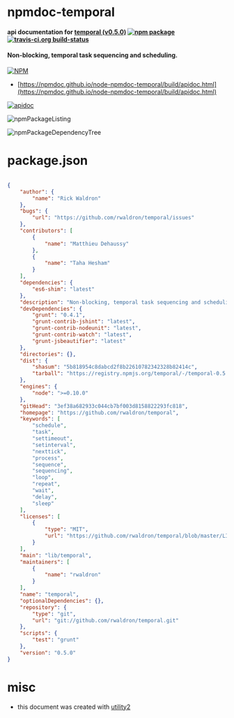 # npmdoc-temporal

#### api documentation for  [temporal (v0.5.0)](https://github.com/rwaldron/temporal)  [![npm package](https://img.shields.io/npm/v/npmdoc-temporal.svg?style=flat-square)](https://www.npmjs.org/package/npmdoc-temporal) [![travis-ci.org build-status](https://api.travis-ci.org/npmdoc/node-npmdoc-temporal.svg)](https://travis-ci.org/npmdoc/node-npmdoc-temporal)

#### Non-blocking, temporal task sequencing and scheduling.

[![NPM](https://nodei.co/npm/temporal.png?downloads=true&downloadRank=true&stars=true)](https://www.npmjs.com/package/temporal)

- [https://npmdoc.github.io/node-npmdoc-temporal/build/apidoc.html](https://npmdoc.github.io/node-npmdoc-temporal/build/apidoc.html)

[![apidoc](https://npmdoc.github.io/node-npmdoc-temporal/build/screenCapture.buildCi.browser.%252Ftmp%252Fbuild%252Fapidoc.html.png)](https://npmdoc.github.io/node-npmdoc-temporal/build/apidoc.html)

![npmPackageListing](https://npmdoc.github.io/node-npmdoc-temporal/build/screenCapture.npmPackageListing.svg)

![npmPackageDependencyTree](https://npmdoc.github.io/node-npmdoc-temporal/build/screenCapture.npmPackageDependencyTree.svg)



# package.json

```json

{
    "author": {
        "name": "Rick Waldron"
    },
    "bugs": {
        "url": "https://github.com/rwaldron/temporal/issues"
    },
    "contributors": [
        {
            "name": "Matthieu Dehaussy"
        },
        {
            "name": "Taha Hesham"
        }
    ],
    "dependencies": {
        "es6-shim": "latest"
    },
    "description": "Non-blocking, temporal task sequencing and scheduling.",
    "devDependencies": {
        "grunt": "0.4.1",
        "grunt-contrib-jshint": "latest",
        "grunt-contrib-nodeunit": "latest",
        "grunt-contrib-watch": "latest",
        "grunt-jsbeautifier": "latest"
    },
    "directories": {},
    "dist": {
        "shasum": "5b818954c8dabcd2f8b22610782342328b82414c",
        "tarball": "https://registry.npmjs.org/temporal/-/temporal-0.5.0.tgz"
    },
    "engines": {
        "node": ">=0.10.0"
    },
    "gitHead": "3ef38a682933c044cb7bf003d8158822293fc818",
    "homepage": "https://github.com/rwaldron/temporal",
    "keywords": [
        "schedule",
        "task",
        "settimeout",
        "setinterval",
        "nexttick",
        "process",
        "sequence",
        "sequencing",
        "loop",
        "repeat",
        "wait",
        "delay",
        "sleep"
    ],
    "licenses": [
        {
            "type": "MIT",
            "url": "https://github.com/rwaldron/temporal/blob/master/LICENSE-MIT"
        }
    ],
    "main": "lib/temporal",
    "maintainers": [
        {
            "name": "rwaldron"
        }
    ],
    "name": "temporal",
    "optionalDependencies": {},
    "repository": {
        "type": "git",
        "url": "git://github.com/rwaldron/temporal.git"
    },
    "scripts": {
        "test": "grunt"
    },
    "version": "0.5.0"
}
```



# misc
- this document was created with [utility2](https://github.com/kaizhu256/node-utility2)
